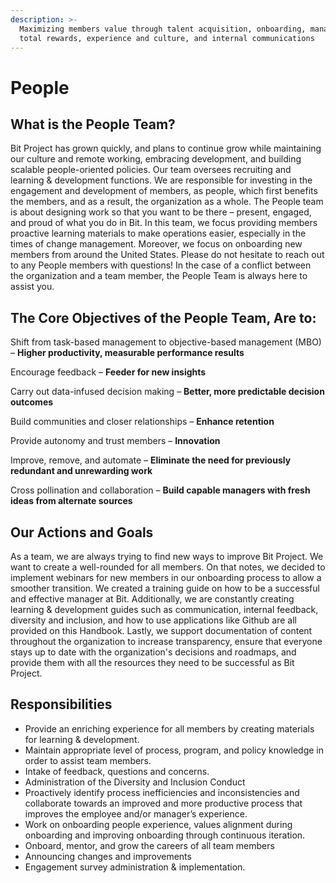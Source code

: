 ```yaml
---
description: >-
  Maximizing members value through talent acquisition, onboarding, management,
  total rewards, experience and culture, and internal communications
---
```


# People

## What is the People Team?

Bit Project has grown quickly, and plans to continue grow while maintaining our culture and remote working, embracing development, and building scalable people-oriented policies. Our team oversees recruiting and learning & development functions. We are responsible for investing in the engagement and development of members, as people, which first benefits the members, and as a result, the organization as a whole. The People team is about designing work so that you want to be there – present, engaged, and proud of what you do in Bit. In this team, we focus providing members proactive learning materials to make operations easier, especially in the times of change management. Moreover, we focus on onboarding new members from around the United States. Please do not hesitate to reach out to any People members with questions! In the case of a conflict between the organization and a team member, the People Team is always here to assist you.

## The Core Objectives of the People Team, Are to:

Shift from task-based management to objective-based management \(MBO\) – **Higher productivity, measurable performance results**

Encourage feedback – **Feeder for new insights**

Carry out data-infused decision making – **Better, more predictable decision outcomes**

Build communities and closer relationships – **Enhance retention**

Provide autonomy and trust members – **Innovation**

Improve, remove, and automate – **Eliminate the need for previously redundant and unrewarding work**

Cross pollination and collaboration – **Build capable managers with fresh ideas from alternate sources**

## Our Actions and Goals

As a team, we are always trying to find new ways to improve Bit Project. We want to create a well-rounded for all members. On that notes, we decided to implement webinars for new members in our onboarding process to allow a smoother transition. We created a training guide on how to be a successful and effective manager at Bit. Additionally, we are constantly creating learning & development guides such as communication, internal feedback, diversity and inclusion, and how to use applications like Github are all provided on this Handbook. Lastly, we support documentation of content throughout the organization to increase transparency, ensure that everyone stays up to date with the organization's decisions and roadmaps, and provide them with all the resources they need to be successful as Bit Project.

## Responsibilities

* Provide an enriching experience for all members by creating materials for learning & development.
* Maintain appropriate level of process, program, and policy knowledge in order to assist team members.
* Intake of feedback, questions and concerns.
* Administration of the Diversity and Inclusion Conduct
* Proactively identify process inefficiencies and inconsistencies and collaborate towards an improved and more productive process that improves the employee and/or manager’s experience.
* Work on onboarding people experience, values alignment during onboarding and improving onboarding through continuous iteration.
* Onboard, mentor, and grow the careers of all team members
* Announcing changes and improvements 
* Engagement survey administration & implementation.

